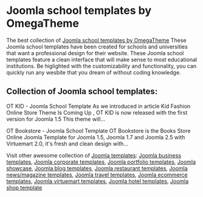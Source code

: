 # Joomla school templates by OmegaTheme
The best collection of <a href="http://www.omegatheme.com/joomla-school-templates">Joomla school templates by OmegaTheme</a>
These Joomla school templates have been created for schools and universities that want a professional design for their website. These Joomla school templates feature a clean interface that will make sense to most educational institutions. Be higlighted with the customizability and functionality, you can quickly run any wesbite that you dream of without coding knowledge. 

## Collection of Joomla school templates:

OT KID - Joomla School Template
As we introduced in article Kid Fashion Online Store Theme Is Coming Up , OT KID is now released with the first version for Joomla 1.5 This theme will...

OT Bookstore - Joomla School Template
OT Bookstore is the Books Store Online Joomla Template for Joomla 1.5, Joomla 1.7 and Joomla 2.5 with Virtuemart 2.0, it's fresh and clean design with...

Visit other awesome collection of <a href="http://www.omegatheme.com/joomla-templates">Joomla templates</a>: <a href="http://www.omegatheme.com/joomla-business-templates">Joomla business templates</a>, <a href="http://www.omegatheme.com/joomla-corporate-templates">Joomla corporate templates</a>, <a href="http://www.omegatheme.com/joomla-portfolio-templates">Joomla portfolio templates</a>, <a href="http://www.omegatheme.com/joomla-showcase-templates">Joomla showcase</a>, <a href="http://www.omegatheme.com/joomla-blog-templates">Joomla blog templates</a>, <a href="http://www.omegatheme.com/joomla-restaurant-templates">Joomla restaurant templates</a>, <a href="http://www.omegatheme.com/joomla-news-magazine-templates">Joomla news/magazine templates</a>, <a href="http://www.omegatheme.com/joomla-travel-templates">Joomla travel templates</a>, <a href="http://www.omegatheme.com/joomla-ecommerce-templates">Joomla ecommerce templates</a>, <a href="http://www.omegatheme.com/joomla-virtuemart-templates">Joomla virtuemart templates</a>, <a href="http://www.omegatheme.com/joomla-hotel-templates">Joomla hotel templates</a>, <a href="http://www.omegatheme.com/joomla-shop-templates">Joomla shop template</a>

